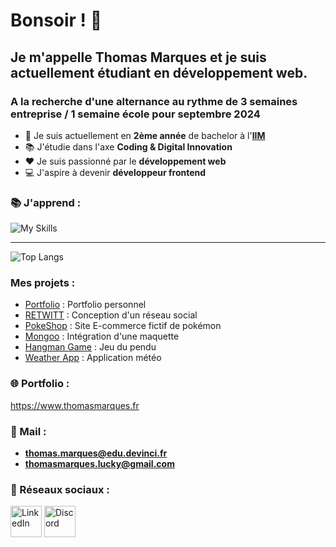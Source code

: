 # Bonsoir ! 👋

## Je m'appelle **Thomas Marques** et je suis actuellement étudiant en développement web.
### A la recherche d'une alternance au rythme de 3 semaines entreprise / 1 semaine école pour septembre 2024

* 🏫 Je suis actuellement en **2ème année** de bachelor à l'[**IIM**](https://iim.fr)
* 📚 J'étudie dans l'axe **Coding & Digital Innovation**
* ❤️ Je suis passionné par le **développement web**
* 💻 J'aspire à devenir **développeur frontend**


### 📚 J'apprend :

![My Skills](https://skillicons.dev/icons?i=html,css,sass,tailwind,js,vue,react,nodejs,php,symfony,mysql,python,figma,wordpress,git,github)

<hr>

![Top Langs](https://github-readme-stats.vercel.app/api/top-langs/?username=MarquesThomasCoding&theme=dark&hide_border=true)

### Mes projets :
* [Portfolio](../../../portfolio-v2) : Portfolio personnel
* [RETWITT](../../../retwitt-project) : Conception d'un réseau social
* [PokeShop](../../../ecommerce-pokemon) : Site E-commerce fictif de pokémon
* [Mongoo](../../../Rendu-Integration) : Intégration d'une maquette
* [Hangman Game](../../../hangman-game) : Jeu du pendu
* [Weather App](../../../weather-app-react) : Application météo

### 🌐 Portfolio :
https://www.thomasmarques.fr

### 📧 Mail :
* **thomas.marques@edu.devinci.fr**
* **thomasmarques.lucky@gmail.com**

### 🔗 Réseaux sociaux :

<a href="https://linkedin.com/in/marquesthomas"><img src="https://skillicons.dev/icons?i=linkedin" alt="LinkedIn" width="50"></a>
<a href="https://discord.bio/thomluck"><img src="https://skillicons.dev/icons?i=discord" alt="Discord" width="50"></a>
